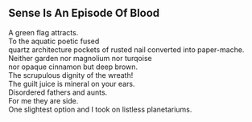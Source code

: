 Sense Is An Episode Of Blood
----------------------------
A green flag attracts.  
To the aquatic poetic fused  
quartz architecture pockets of rusted nail converted into paper-mache.  
Neither garden nor magnolium nor turqoise  
nor opaque cinnamon but deep brown.  
The scrupulous dignity of the wreath!  
The guilt juice is mineral on your ears.  
Disordered fathers and aunts.  
For me they are side.  
One slightest option and I took on listless planetariums.  
